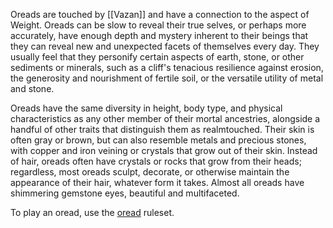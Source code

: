 Oreads are touched by [[Vazan]] and have a connection to the aspect of Weight. Oreads can be slow to reveal their true selves, or perhaps more accurately, have enough depth and mystery inherent to their beings that they can reveal new and unexpected facets of themselves every day. They usually feel that they personify certain aspects of earth, stone, or other sediments or minerals, such as a cliff's tenacious resilience against erosion, the generosity and nourishment of fertile soil, or the versatile utility of metal and stone.

Oreads have the same diversity in height, body type, and physical characteristics as any other member of their mortal ancestries, alongside a handful of other traits that distinguish them as realmtouched. Their skin is often gray or brown, but can also resemble metals and precious stones, with copper and iron veining or crystals that grow out of their skin. Instead of hair, oreads often have crystals or rocks that grow from their heads; regardless, most oreads sculpt, decorate, or otherwise maintain the appearance of their hair, whatever form it takes. Almost all oreads have shimmering gemstone eyes, beautiful and multifaceted.

To play an oread, use the [oread](https://2e.aonprd.com/Ancestries.aspx?ID=34) ruleset.
